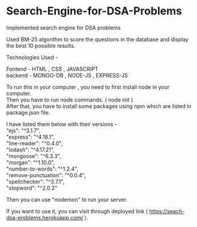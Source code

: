 # Search-Engine-for-DSA-Problems
Implemented search engine for DSA problems

Used BM-25 algorithm to score the questions in the database and display the best 10 possible results.

Technologies Used -    
    
Fontend - HTML , CSS , JAVASCRIPT   
backend - MONGO-DB , NODE-JS , EXPRESS-JS
      
           
  
To run this in your computer , you need to first install node in your computer.  
Then you have to run node commands. ( node init )   
After that, you have to install some packages using npm which are listed in package.json file.  
   
I have listed them below with their versions -    
"ejs": "^3.1.7",   
"express": "^4.18.1",   
"line-reader": "^0.4.0",  
"lodash": "^4.17.21",   
"mongoose": "^6.3.3",   
"morgan": "^1.10.0",   
"number-to-words": "^1.2.4",   
"remove-punctuation": "^0.0.4",   
"spellchecker": "^3.7.1",   
"stopword": "^2.0.2"   
    
   
Then you can use "nodemon" to run your server.   
     
If you want to use it, you can visit through deployed link ( https://seach-dsa-problems.herokuapp.com/ ).   
